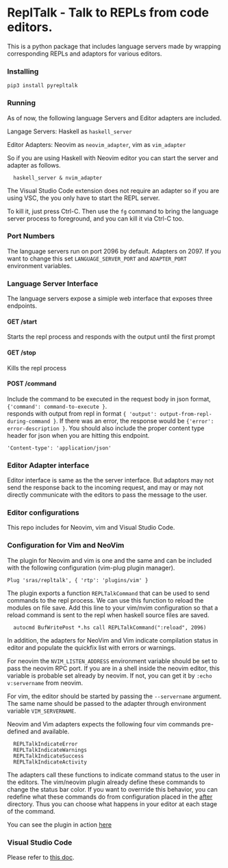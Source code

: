 # ReplTalk - Talk to REPLs from code editors.

This is a python package that includes language servers made by wrapping corresponding REPLs and adaptors for various editors.

### Installing

```
pip3 install pyrepltalk
```

### Running

As of now, the following language Servers and Editor adapters are included.

Langage Servers: Haskell as `haskell_server`

Editor Adapters: Neovim as `neovim_adapter`, vim as `vim_adapter`

So if you are using Haskell with Neovim editor you can start the server and adapter as follows.

```
  haskell_server & nvim_adapter
```

The Visual Studio Code extension does not require an adapter so if you are using VSC, the you only have to start the REPL server.

To kill it, just press Ctrl-C. Then use the `fg` command to bring the language server process to foreground, and you can kill it via Ctrl-C too.

### Port Numbers

The language servers run on port 2096 by default. Adapters on 2097. If you want to change this
set `LANGUAGE_SERVER_PORT` and `ADAPTER_PORT` environment variables.

### Language Server Interface

The language servers expose a simiple web interface that exposes three endpoints.

#### GET /start

Starts the repl process and responds with the output until the first prompt

#### GET /stop

Kills the repl process

#### POST /command

Include the command to be executed in the request body in json format, `{'command': command-to-execute }`.  
responds with output from repl in format `{ 'output': output-from-repl-during-command }`. If there was an
error, the response would be `{'error': error-description }`. You should also include the proper content type header for json when you are hitting this endpoint.

```'Content-type': 'application/json'```

### Editor Adapter interface

Editor interface is same as the the server interface. But adaptors may not send the response back to the incoming request, and may or may not directly communicate with the editors to pass the message to the user.

### Editor configurations

This repo includes for Neovim, vim and Visual Studio Code.

### Configuration for Vim and NeoVim

The plugin for Neovim and vim is one and the same and can be included with the following configuration (vim-plug plugin manager).

```
Plug 'sras/repltalk', { 'rtp': 'plugins/vim' }
```

The plugin exports a function `REPLTalkCommand` that can be used to send commands to the repl process. We can use this function to reload the modules on file save.
Add this line to your vim/nvim configuration so that a reload command is sent to the repl when haskell source files are saved.

```
  autocmd BufWritePost *.hs call REPLTalkCommand(":reload", 2096)
```

In addition, the adapters for NeoVim and Vim indicate compilation status in editor and populate the quickfix list with errors or warnings.

For neovim the `NVIM_LISTEN_ADDRESS` environment variable should be set to pass the neovim RPC port. If you are in a shell inside the neovim editor, this variable is probable set already by neovim. If not, you can get it by `:echo v:servername` from neovim.

For vim, the editor should be started by passing the `--servername` argument. The same name
should be passed to the adapter through environment variable `VIM_SERVERNAME`.


Neovim and Vim adapters expects the following four vim commands pre-defined and available.

```
  REPLTalkIndicateError
  REPLTalkIndicateWarnings
  REPLTalkIndicateSuccess
  REPLTalkIndicateActivity
```

The adapters call these functions to indicate command status to the user in the editors.
The vim/neovim plugin already define these commands to change the status bar color. If you want to overrride this behavior, you can redefine what these commands do from configuration placed in the [after](http://vimdoc.sourceforge.net/htmldoc/options.html#after-directory) directory. Thus you can choose what happens in your editor at each stage of the command.

You can see the plugin in action [here](https://youtu.be/iblExnkhy4s)

### Visual Studio Code

Please refer to [this doc](https://github.com/sras/repltalk/tree/master/plugins/vsc).
